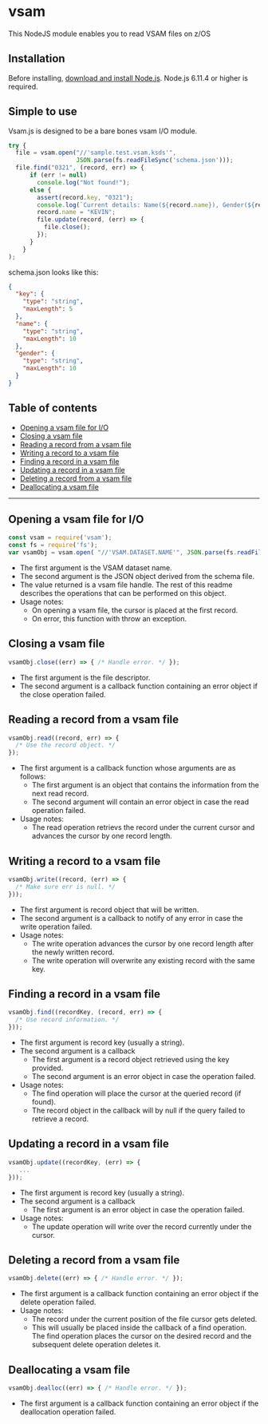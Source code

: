 # vsam
This NodeJS module enables you to read VSAM files on z/OS

## Installation

<!--
This is a [Node.js](https://nodejs.org/en/) module available through the
[npm registry](https://www.npmjs.com/).
-->

Before installing, [download and install Node.js](https://developer.ibm.com/node/sdk/ztp/).
Node.js 6.11.4 or higher is required.

## Simple to use

Vsam.js is designed to be a bare bones vsam I/O module.

```js
try {
  file = vsam.open("//'sample.test.vsam.ksds'",
                   JSON.parse(fs.readFileSync('schema.json')));
  file.find("0321", (record, err) => {
      if (err != null)
        console.log("Not found!");
      else {
        assert(record.key, "0321");
        console.log(`Current details: Name(${record.name}), Gender(${record.gender})`);
        record.name = "KEVIN";
        file.update(record, (err) => {
          file.close();
        });
      }
    }
);
```
schema.json looks like this:

```json
{
  "key": {
    "type": "string",
    "maxLength": 5
  },
  "name": {
    "type": "string",
    "maxLength": 10
  },
  "gender": {
    "type": "string",
    "maxLength": 10
  }
}
```

## Table of contents

- [Opening a vsam file for I/O](#opening-a-vsam-file-for-io)
- [Closing a vsam file](#closing-a-vsam-file)
- [Reading a record from a vsam file](#reading-a-record-from-a-vsam-file)
- [Writing a record to a vsam file](#writing-a-record-to-a-vsam-file)
- [Finding a record in a vsam file](#finding-a-record-in-a-vsam-file)
- [Updating a record in a vsam file](#updating-a-record-in-a-vsam-file)
- [Deleting a record from a vsam file](#deleting-a-record-from-a-vsam-file)
- [Deallocating a vsam file](#deallocating-a-vsam-file)

---

## Opening a vsam file for I/O

```js
const vsam = require('vsam');
const fs = require('fs');
var vsamObj = vsam.open( "//'VSAM.DATASET.NAME'", JSON.parse(fs.readFileSync('schema.json')));
```

* The first argument is the VSAM dataset name.
* The second argument is the JSON object derived from the schema file.
* The value returned is a vsam file handle. The rest of this readme describes the operations that can be performed on this object.
* Usage notes:
  * On opening a vsam file, the cursor is placed at the first record.
  * On error, this function with throw an exception.

## Closing a vsam file

```js
vsamObj.close((err) => { /* Handle error. */ });
```

* The first argument is the file descriptor.
* The second argument is a callback function containing an error object if the close operation failed.

## Reading a record from a vsam file

```js
vsamObj.read((record, err) => { 
  /* Use the record object. */
});
```

* The first argument is a callback function whose arguments are as follows:
  * The first argument is an object that contains the information from the next read record.
  * The second argument will contain an error object in case the read operation failed.
* Usage notes:
  * The read operation retrievs the record under the current cursor and advances the cursor by one record length.

## Writing a record to a vsam file

```js
vsamObj.write((record, (err) => { 
  /* Make sure err is null. */
}));
```

* The first argument is record object that will be written.
* The second argument is a callback to notify of any error in case the write operation failed.
* Usage notes:
  * The write operation advances the cursor by one record length after the newly written record.
  * The write operation will overwrite any existing record with the same key.

## Finding a record in a vsam file

```js
vsamObj.find((recordKey, (record, err) => { 
  /* Use record information. */
}));
```

* The first argument is record key (usually a string).
* The second argument is a callback
  * The first argument is a record object retrieved using the key provided.
  * The second argument is an error object in case the operation failed.
* Usage notes:
  * The find operation will place the cursor at the queried record (if found).
  * The record object in the callback will by null if the query failed to retrieve a record.
  
## Updating a record in a vsam file

```js
vsamObj.update((recordKey, (err) => { 
   ...
}));
```

* The first argument is record key (usually a string).
* The second argument is a callback
  * The first argument is an error object in case the operation failed.
* Usage notes:
  * The update operation will write over the record currently under the cursor.
  
## Deleting a record from a vsam file

```js
vsamObj.delete((err) => { /* Handle error. */ });
```

* The first argument is a callback function containing an error object if the delete operation failed.
* Usage notes:
  * The record under the current position of the file cursor gets deleted.
  * This will usually be placed inside the callback of a find operation. The find operation places
    the cursor on the desired record and the subsequent delete operation deletes it.

## Deallocating a vsam file

```js
vsamObj.dealloc((err) => { /* Handle error. */ });
```

* The first argument is a callback function containing an error object if the deallocation operation failed.
